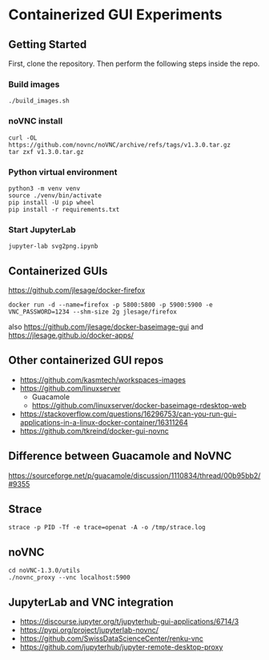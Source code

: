 # Containerized GUI Experiments

## Getting Started

First, clone the repository. Then perform the following steps inside the repo.

### Build images

```
./build_images.sh
```

### noVNC install

```
curl -OL https://github.com/novnc/noVNC/archive/refs/tags/v1.3.0.tar.gz
tar zxf v1.3.0.tar.gz
```

### Python virtual environment

```
python3 -m venv venv
source ./venv/bin/activate
pip install -U pip wheel
pip install -r requirements.txt
```

### Start JupyterLab

```
jupyter-lab svg2png.ipynb
```

## Containerized GUIs

https://github.com/jlesage/docker-firefox

    docker run -d --name=firefox -p 5800:5800 -p 5900:5900 -e VNC_PASSWORD=1234 --shm-size 2g jlesage/firefox

also https://github.com/jlesage/docker-baseimage-gui and
https://jlesage.github.io/docker-apps/

## Other containerized GUI repos

- https://github.com/kasmtech/workspaces-images
- https://github.com/linuxserver
  - Guacamole
  - https://github.com/linuxserver/docker-baseimage-rdesktop-web
- https://stackoverflow.com/questions/16296753/can-you-run-gui-applications-in-a-linux-docker-container/16311264
- https://github.com/tkreind/docker-gui-novnc

## Difference between Guacamole and NoVNC

https://sourceforge.net/p/guacamole/discussion/1110834/thread/00b95bb2/#9355

## Strace

```
strace -p PID -Tf -e trace=openat -A -o /tmp/strace.log
```

## noVNC

```
cd noVNC-1.3.0/utils
./novnc_proxy --vnc localhost:5900
```

## JupyterLab and VNC integration

- https://discourse.jupyter.org/t/jupyterhub-gui-applications/6714/3
- https://pypi.org/project/jupyterlab-novnc/
- https://github.com/SwissDataScienceCenter/renku-vnc
- https://github.com/jupyterhub/jupyter-remote-desktop-proxy
